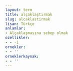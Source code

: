 ```yaml
---
layout: term
title: alçaklaştırmak
slug: alcaklastirmak
lisan: Türkçe
anlamlar:
- Alçaklaşmasına sebep olmak
ozellikler:
- - -i
ornekler:
- - ''
orneklerkaynak:
- - ''
---
```

